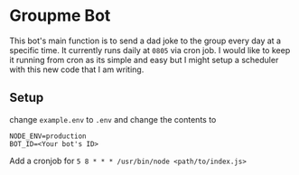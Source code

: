 # Groupme Bot
This bot's main function is to send a dad joke to the group every day at a
specific time. It currently runs daily at `0805` via cron job. I would like to
keep it running from cron as its simple and easy but I might setup a scheduler
with this new code that I am writing.

## Setup
change `example.env` to `.env` and change the contents to
```.env
NODE_ENV=production
BOT_ID=<Your bot's ID>
```
Add a cronjob for `5 8 * * * /usr/bin/node <path/to/index.js>`
